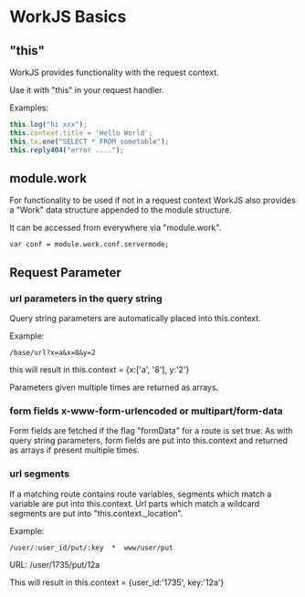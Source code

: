 # WorkJS Basics

## "this"

WorkJS provides functionality with the request context.

Use it with "this" in your request handler.

Examples:
~~~javascript
this.log("hi xxx");   
this.context.title = 'Hello World';
this.tx.one("SELECT * FROM sometable");
this.reply404("error ....");
~~~

## module.work

For functionality to be used if not in a request context
WorkJS also provides a "Work" data structure appended to the module structure.

It can be accessed from everywhere via "module.work".

~~~
var conf = module.work.conf.servermode;
~~~

## Request Parameter

### url parameters in the query string

Query string parameters are automatically placed into this.context.

Example:
~~~
/base/url?x=a&x=8&y=2
~~~

this will result in this.context = {x:['a', '8'], y:'2'}

Parameters given multiple times are returned as arrays.

### form fields x-www-form-urlencoded or multipart/form-data

Form fields are fetched if the flag "formData" for a route is set true.
As with query string parameters, form fields are put into this.context
and returned as arrays if present multiple times.

### url segments

If a matching route contains route variables,
segments which match a variable are put into this.context.
Url parts which match a wildcard segments are put into "this.context._location".

Example:
~~~nohighlight
/user/:user_id/put/:key  *  www/user/put
~~~

URL: /user/1735/put/12a

This will result in this.context = {user_id:'1735', key:'12a'}

